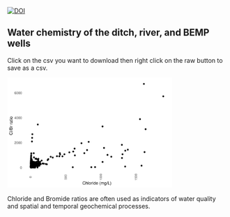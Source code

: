 [![DOI](https://zenodo.org/badge/DOI/10.5281/zenodo.3697197.svg)](https://doi.org/10.5281/zenodo.3697197)


## Water chemistry of the ditch, river, and BEMP wells

Click on the csv you want to download then right click on the raw button to save as a csv. 

<img src="https://github.com/BEMPscience/bemp_data/blob/master/water_quality/river%20ditch%20well%20water%20chemistry/images/ditch%20river%20wells%20geochemistry%20Cl%20Br%20ratios.png" width=75% height=75%>

Chloride and Bromide ratios are often used as indicators of water quality and spatial and temporal geochemical processes. 
